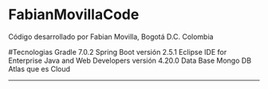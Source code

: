 # FabianMovillaCode
Código desarrollado por Fabian Movilla, Bogotá D.C. Colombia

#Tecnologias
Gradle 7.0.2
Spring Boot versión 2.5.1
Eclipse IDE for Enterprise Java and Web Developers versión 4.20.0
Data Base Mongo DB Atlas que es Cloud
****
